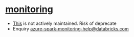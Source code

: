 # [monitoring](https://learn.microsoft.com/en-us/azure/architecture/databricks-monitoring/)
- [This](https://github.com/mspnp/spark-monitoring) is not actively maintained. Risk of deprecate
- Enquiry azure-spark-monitoring-help@databricks.com



